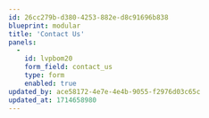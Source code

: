 ```yaml
---
id: 26cc279b-d380-4253-882e-d8c91696b838
blueprint: modular
title: 'Contact Us'
panels:
  -
    id: lvpbom20
    form_field: contact_us
    type: form
    enabled: true
updated_by: ace58172-4e7e-4e4b-9055-f2976d03c65c
updated_at: 1714658980
---
```

